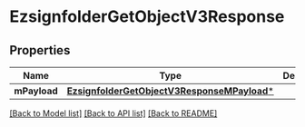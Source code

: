 # EzsignfolderGetObjectV3Response

## Properties
Name | Type | Description | Notes
------------ | ------------- | ------------- | -------------
**mPayload** | [**EzsignfolderGetObjectV3ResponseMPayload***](EzsignfolderGetObjectV3ResponseMPayload.md) |  | 

[[Back to Model list]](../README.md#documentation-for-models) [[Back to API list]](../README.md#documentation-for-api-endpoints) [[Back to README]](../README.md)


